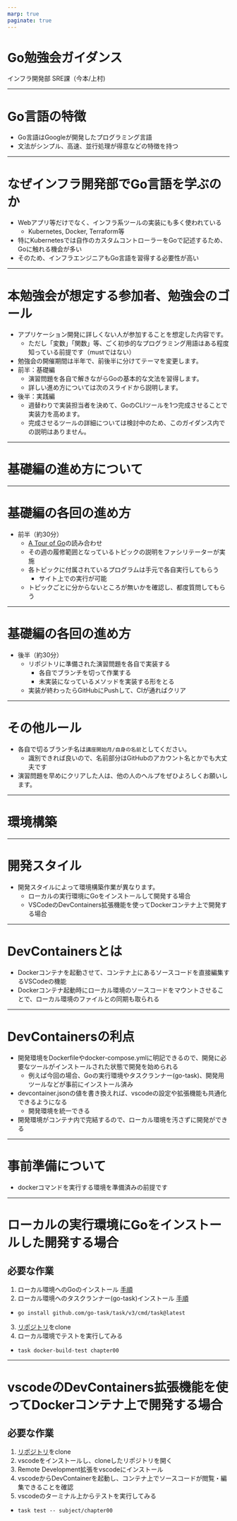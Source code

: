 ```yaml
---
marp: true
paginate: true
---
```


# Go勉強会ガイダンス

インフラ開発部 SRE課（今本/上村)

---

# Go言語の特徴

- Go言語はGoogleが開発したプログラミング言語
- 文法がシンプル、高速、並行処理が得意などの特徴を持つ

---

# なぜインフラ開発部でGo言語を学ぶのか

- Webアプリ等だけでなく、インフラ系ツールの実装にも多く使われている
  - Kubernetes, Docker, Terraform等
- 特にKubernetesでは自作のカスタムコントローラーをGoで記述するため、Goに触れる機会が多い
- そのため、インフラエンジニアもGo言語を習得する必要性が高い

---

# 本勉強会が想定する参加者、勉強会のゴール

- アプリケーション開発に詳しくない人が参加することを想定した内容です。
  - ただし「変数」「関数」等、ごく初歩的なプログラミング用語はある程度知っている前提です（mustではない）
- 勉強会の開催期間は半年で、前後半に分けてテーマを変更します。
- 前半：基礎編
  - 演習問題を各自で解きながらGoの基本的な文法を習得します。
  - 詳しい進め方については次のスライドから説明します。
- 後半：実践編
  - 週替わりで実装担当者を決めて、GoのCLIツールを1つ完成させることで実装力を高めます。
  - 完成させるツールの詳細については検討中のため、このガイダンス内での説明はありません。

---

# 基礎編の進め方について

---

# 基礎編の各回の進め方

- 前半（約30分）
  - [A Tour of Go](https://go-tour-jp.appspot.com/)の読み合わせ
  - その週の履修範囲となっているトピックの説明をファシリテーターが実施
  - 各トピックに付属されているプログラムは手元で各自実行してもらう
    - サイト上での実行が可能
  - トピックごとに分からないところが無いかを確認し、都度質問してもらう

---

# 基礎編の各回の進め方

- 後半（約30分）
  - リポジトリに準備された演習問題を各自で実装する
    - 各自でブランチを切って作業する
    - 未実装になっているメソッドを実装する形をとる
  - 実装が終わったらGitHubにPushして、CIが通ればクリア

---

# その他ルール

- 各自で切るブランチ名は`講座開始月/自身の名前`としてください。
  - 識別できれば良いので、名前部分はGitHubのアカウント名とかでも大丈夫です
- 演習問題を早めにクリアした人は、他の人のヘルプをぜひよろしくお願いします。

---

# 環境構築

---

# 開発スタイル

- 開発スタイルによって環境構築作業が異なります。
  - ローカルの実行環境にGoをインストールして開発する場合
  - VSCodeのDevContainers拡張機能を使ってDockerコンテナ上で開発する場合

---

# DevContainersとは

+ Dockerコンテナを起動させて、コンテナ上にあるソースコードを直接編集するVSCodeの機能
+ Dockerコンテナ起動時にローカル環境のソースコードをマウントさせることで、ローカル環境のファイルとの同期も取られる

---

# DevContainersの利点

+ 開発環境をDockerfileやdocker-compose.ymlに明記できるので、開発に必要なツールがインストールされた状態で開発を始められる
  + 例えば今回の場合、Goの実行環境やタスクランナー(go-task)、開発用ツールなどが事前にインストール済み
+ devcontainer.jsonの値を書き換えれば、vscodeの設定や拡張機能も共通化できるようになる
  + 開発環境を統一できる
+ 開発環境がコンテナ内で完結するので、ローカル環境を汚さずに開発ができる

---

# 事前準備について

+ dockerコマンドを実行する環境を準備済みの前提です

---

# ローカルの実行環境にGoをインストールした開発する場合

## 必要な作業

1. ローカル環境へのGoのインストール [手順](https://go.dev/doc/install)
2. ローカル環境へのタスクランナー(go-task)インストール [手順](https://taskfile.dev/installation/#go-modules)
  + `go install github.com/go-task/task/v3/cmd/task@latest`
3. [リポジトリ](https://github.com/kurupeku/hello-golang)をclone
4. ローカル環境でテストを実行してみる
  + `task docker-build-test chapter00`

---

# vscodeのDevContainers拡張機能を使ってDockerコンテナ上で開発する場合

## 必要な作業

1. [リポジトリ](https://github.com/kurupeku/hello-golang)をclone
2. vscodeをインストールし、cloneしたリポジトリを開く
3. Remote Development拡張をvscodeにインストール
4. vscodeからDevContainerを起動し、コンテナ上でソースコードが閲覧・編集できることを確認
5. vscodeのターミナル上からテストを実行してみる
  + `task test -- subject/chapter00`
